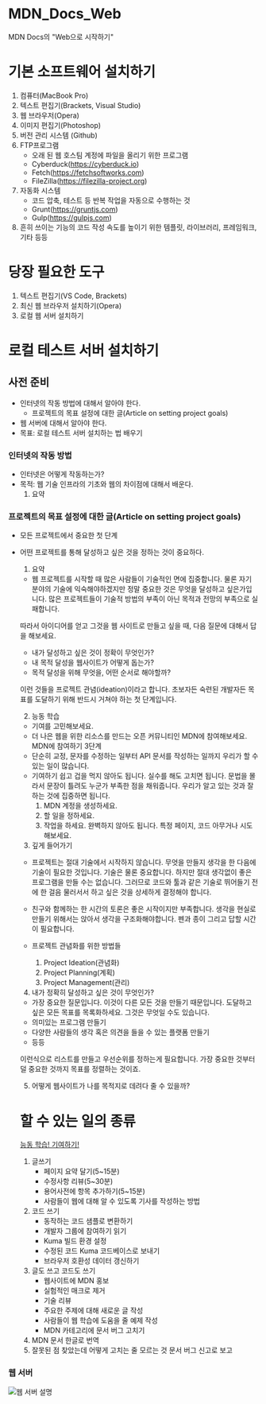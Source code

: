 # MDN_Docs_Web
MDN Docs의 "Web으로 시작하기" 
# 기본 소프트웨어 설치하기
1. 컴퓨터(MacBook Pro)
2. 텍스트 편집기(Brackets, Visual Studio)
3. 웹 브라우저(Opera)
4. 이미지 편집기(Photoshop)
5. 버전 관리 시스템 (Github)
6. FTP프로그램
    - 오래 된 웹 호스팀 계정에 파일을 올리기 위한 프로그램 
    - Cyberduck(https://cyberduck.io)
    - Fetch(https://fetchsoftworks.com)
    - FileZilla(https://filezilla-project.org)
7. 자동화 시스템
    - 코드 압축, 테스트 등 반복 작업을 자동으로 수행하는 것
    - Grunt(https://gruntjs.com)
    - Gulp(https://gulpjs.com)
8. 흔히 쓰이는 기능의 코드 작성 속도를 높이기 위한 템플릿, 라이브러리, 프레임워크, 기타 등등

# 당장 필요한 도구
1. 텍스트 편집기(VS Code, Brackets)
2. 최신 웹 브라우저 설치하기(Opera)
3. 로컬 웹 서버 설치하기


# 로컬 테스트 서버 설치하기
## 사전 준비
- 인터넷의 작동 방법에 대해서 알아야 한다.
    - 프로젝트의 목표 설정에 대한 글(Article on setting project goals)  
- 웹 서버에 대해서 알아야 한다.
- 목표: 로컬 테스트 서버 설치하는 법 배우기

### 인터넷의 작동 방법
- 인터넷은 어떻게 작동하는가?
- 목적: 웹 기술 인프라의 기초와 웹의 차이점에 대해서 배운다.
    1. 요약 

### 프로젝트의 목표 설정에 대한 글(Article on setting project goals)  
- 모든 프로젝트에서 중요한 첫 단계
- 어떤 프로젝트를 통해 달성하고 싶은 것을 정하는 것이 중요하다.
    1. 요약
    - 웹 프로젝트를 시작할 때 많은 사람들이 기술적인 면에 집중합니다. 물론 자기 분야의 기술에 익숙해야하겠지만 정말 중요한 것은 무엇을 달성하고 싶은가입니다. 많은 프로젝트들이 기술적 방법의 부족이 아닌 목적과 전망의 부족으로 실패합니다.
    
    따라서 아이디어를 얻고 그것을 웹 사이트로 만들고 싶을 때, 다음 질문에 대해서 답을 해보세요.
    - 내가 달성하고 싶은 것이 정확이 무엇인가?
    - 내 목적 달성을 웹사이트가 어떻게 돕는가?
    - 목적 달성을 위해 무엇을, 어떤 순서로 해야할까?
    
    이런 것들을 프로젝트 관념(ideation)이라고 합니다. 초보자든 숙련된 개발자든 목표를 도달하기 위해 반드시 거쳐야 하는 첫 단계입니다.
    
    2. 능동 학습
    - 기여를 고민해보세요.
    - 더 나은 웹을 위한 리소스를 만드는 오픈 커뮤니티인 MDN에 참여해보세요.
    MDN에 참여하기 3단계
    - 단순히 교정, 문자를 수정하는 일부터 API 문서를 작성하는 일까지 우리가 할 수 있는 일이 많습니다.
    - 기여하기 쉽고 겁을 먹지 않아도 됩니다. 실수를 해도 고치면 됩니다. 문법을 몰라서 문장이 틀려도 누군가 부족한 점을 채워줍니다. 우리가 알고 있는 것과 잘하는 것에 집중하면 됩니다.
        1. MDN 계정을 생성하세요.
        2. 할 일을 정하세요.
        3. 작업을 하세요. 완벽하지 않아도 됩니다. 특정 페이지, 코드 아무거나 시도해보세요.

    3. 깊게 들어가기
    - 프로젝트는 절대 기술에서 시작하지 않습니다. 무엇을 만들지 생각을 한 다음에 기술이 필요한 것입니다. 기술은 물론 중요합니다. 하지만 절대 생각없이 좋은 프로그램을 만들 수는 없습니다. 그러므로 코드와 툴과 같은 기술로 뛰어들기 전에 한 걸음 물러서서 하고 싶은 것을 상세하게 결정해야 합니다.

    - 친구와 함께하는 한 시간의 토론은 좋은 시작이지만 부족합니다. 생각을 현실로 만들기 위해서는 앉아서 생각을 구조화해야합니다. 펜과 종이 그리고 답할 시간이 필요합니다.

    - 프로젝트 관념화를 위한 방법들
        1. Project Ideation(관념화)
        2. Project Planning(계획)
        3. Project Management(관리)
    <!-- 위키에 검색해보세요 -->

    4. 내가 정확히 달성하고 싶은 것이 무엇인가?
    - 가장 중요한 질문입니다. 이것이 다른 모든 것을 만들기 때문입니다. 도달하고 싶은 모든 목표를 목록화하세요. 그것은 무엇일 수도 있습니다.
    - 의미있는 프로그램 만들기
    - 다양한 사람들의 생각 혹은 의견을 들을 수 있는 플랫폼 만들기
    - 등등
    
    이런식으로 리스트를 만들고 우선순위를 정하는게 필요합니다. 가장 중요한 것부터 덜 중요한 것까지 목표를 정렬하는 것이죠.

    5. 어떻게 웹사이트가 나를 목적지로 데려다 줄 수 있을까?

    # 할 수 있는 일의 종류
    <a href="https://developer.mozilla.org/ko/docs/MDN/Contribute/Getting_started">능동 학습! 기여하기!</a> 
    1. 글쓰기
        - 페이지 요약 달기(5~15분)
        - 수정사항 리뷰(5~30분)
        - 용어사전에 항목 추가하기(5~15분)
        - 사람들이 웹에 대해 알 수 있도록 기사를 작성하는 방법
    2. 코드 쓰기
        - 동작하는 코드 샘플로 변환하기
        - 개발자 그룹에 참여하기 읽기
        - Kuma 빌드 환경 설정
        - 수정된 코드 Kuma 코드베이스로 보내기
        - 브라우저 호환성 데이터 갱신하기
    3. 글도 쓰고 코드도 쓰기
        - 웹사이트에 MDN 홍보
        - 실험적인 매크로 제거
        - 기술 리뷰
        - 주요한 주제에 대해 새로운 글 작성
        - 사람들이 웹 학습에 도움을 줄 예제 작성
        - MDN 카테고리에 문서 버그 고치기
    4. MDN 문서 한글로 번역
    5. 잘못된 점 찾았는데 어떻게 고치는 줄 모르는 것 문서 버그 신고로 보고

### 웹 서버
<img src="https://media.prod.mdn.mozit.cloud/attachments/2014/09/24/8659/e4dbea826891566db3802b34fd0d836f/web-server.svg" alt="웹 서버 설명">


